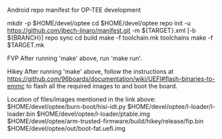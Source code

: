 Android repo manifest for OP-TEE development

mkdir -p $HOME/devel/optee
cd $HOME/devel/optee
repo init -u https://github.com/jbech-linaro/manifest.git -m ${TARGET}.xml [-b ${BRANCH}]
repo sync
cd build
make -f toolchain.mk toolchains
make -f $TARGET.mk

FVP
After running 'make' above, run 'make run'.

Hikey
After running 'make' above, follow the instructions at https://github.com/96boards/documentation/wiki/UEFI#flash-binaries-to-emmc to flash all the required images to and boot the board.

Location of files/images mentioned in the link above:
$HOME/devel/optee/burn-boot/hisi-idt.py
$HOME/devel/optee/l-loader/l-loader.bin
$HOME/devel/optee/l-loader/ptable.img
$HOME/devel/optee/arm-trusted-firmware/build/hikey/release/fip.bin
$HOME/devel/optee/out/boot-fat.uefi.img
